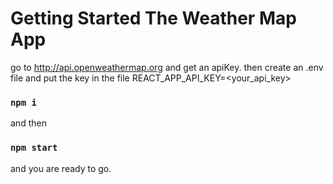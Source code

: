 # Getting Started The Weather Map App

go to http://api.openweathermap.org and get an apiKey. then create an .env file and put the key in the file
REACT_APP_API_KEY=<your_api_key>

### `npm i`

and then

### `npm start`

and you are ready to go.
